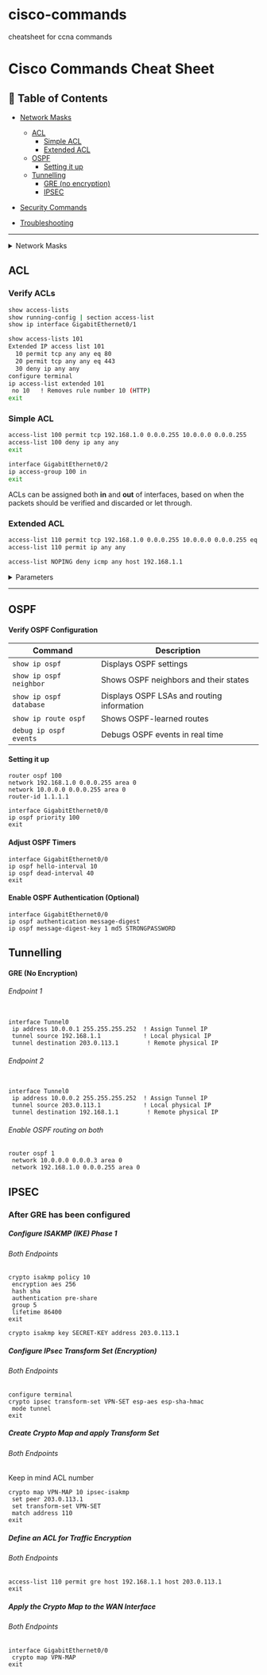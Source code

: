 # cisco-commands
cheatsheet for ccna commands


# Cisco Commands Cheat Sheet

## 📜 Table of Contents
- [Network Masks](#Network-Masks)
  * [ACL](#ACL)
    + [Simple ACL](#Simple-ACL)
    + [Extended ACL](#Extended-ACL)
  * [OSPF](#OSPF)
    + [Setting it up](#Setting-it-up)
  * [Tunnelling](#Tunnelling)
    + [GRE (no encryption)](#gre-no-encryption)
    + [IPSEC](#IPSEC)
  
- [Security Commands](#security-commands)
- [Troubleshooting](#troubleshooting)

---
<details>
## <summary> Network Masks </summary>


| Subnet Mask       | CIDR Notation | Wildcard Mask  | Total Hosts | Usable Hosts |
|-------------------|--------------|---------------|------------|--------------|
| 255.0.0.0        | /8           | 0.255.255.255 | 16,777,216 | 16,777,214   |
| 255.128.0.0      | /9           | 0.127.255.255 | 8,388,608  | 8,388,606    |
| 255.192.0.0      | /10          | 0.63.255.255  | 4,194,304  | 4,194,302    |
| 255.224.0.0      | /11          | 0.31.255.255  | 2,097,152  | 2,097,150    |
| 255.240.0.0      | /12          | 0.15.255.255  | 1,048,576  | 1,048,574    |
| 255.248.0.0      | /13          | 0.7.255.255   | 524,288    | 524,286      |
| 255.252.0.0      | /14          | 0.3.255.255   | 262,144    | 262,142      |
| 255.254.0.0      | /15          | 0.1.255.255   | 131,072    | 131,070      |
| 255.255.0.0      | /16          | 0.0.255.255   | 65,536     | 65,534       |
| 255.255.128.0    | /17          | 0.0.127.255   | 32,768     | 32,766       |
| 255.255.192.0    | /18          | 0.0.63.255    | 16,384     | 16,382       |
| 255.255.224.0    | /19          | 0.0.31.255    | 8,192      | 8,190        |
| 255.255.240.0    | /20          | 0.0.15.255    | 4,096      | 4,094        |
| 255.255.248.0    | /21          | 0.0.7.255     | 2,048      | 2,046        |
| 255.255.252.0    | /22          | 0.0.3.255     | 1,024      | 1,022        |
| 255.255.254.0    | /23          | 0.0.1.255     | 512        | 510          |
| 255.255.255.0    | /24          | 0.0.0.255     | 256        | 254          |
| 255.255.255.128  | /25          | 0.0.0.127     | 128        | 126          |
| 255.255.255.192  | /26          | 0.0.0.63      | 64         | 62           |
| 255.255.255.224  | /27          | 0.0.0.31      | 32         | 30           |
| 255.255.255.240  | /28          | 0.0.0.15      | 16         | 14           |
| 255.255.255.248  | /29          | 0.0.0.7       | 8          | 6            |
| 255.255.255.252  | /30          | 0.0.0.3       | 4          | 2            |
| 255.255.255.254  | /31          | 0.0.0.1       | 2          | 2 (Point-to-Point) |
| 255.255.255.255  | /32          | 0.0.0.0       | 1          | 1 (Host Only) |

</details>




## ACL 


###  Verify ACLs
```sh
show access-lists
show running-config | section access-list
show ip interface GigabitEthernet0/1

show access-lists 101
Extended IP access list 101
  10 permit tcp any any eq 80
  20 permit tcp any any eq 443
  30 deny ip any any
configure terminal
ip access-list extended 101
 no 10   ! Removes rule number 10 (HTTP)
exit
```



 
### Simple ACL
```sh
access-list 100 permit tcp 192.168.1.0 0.0.0.255 10.0.0.0 0.0.0.255
access-list 100 deny ip any any
exit

interface GigabitEthernet0/2
ip access-group 100 in   
exit
```
ACLs can be assigned both **in** and **out** of interfaces, based on when the packets should be verified and discarded or let through.

### Extended ACL
```sh
access-list 110 permit tcp 192.168.1.0 0.0.0.255 10.0.0.0 0.0.0.255 eq 80
access-list 110 permit ip any any

access-list NOPING deny icmp any host 192.168.1.1
```
<details>
##  <summary>Parameters</summary>
 
###  ACL Rules Table

| ACL Number | Action  | Protocol | Source IP      | Destination IP  | Port  |
|-----------|--------|---------|---------------|---------------|------|
| 100       | Permit | TCP     | 192.168.1.0/24 | 10.0.0.0/24  | 80   |
| 101       | Deny   | ICMP    | Any           | 10.0.0.1      | -    |
| 102       | Permit | IP      | 192.168.2.0/24 | Any          | -    |

###  Cisco Extended ACL Structure
| Component      | Description                                            | Example Value                          |
|---------------|--------------------------------------------------------|----------------------------------------|
| `access-list` | Starts the ACL definition                              | `access-list`                          |
| `ACL Number`  | Identifies the ACL (100-199 or 2000-2699 for Extended ACLs) | `100` |
| `permit/deny` | Defines whether traffic is allowed or blocked         | `permit` / `deny`                      |
| `Protocol`    | Specifies the protocol to filter (IP, TCP, UDP, ICMP)  | `tcp`, `udp`, `icmp`, `ip`             |
| `Source IP`   | Defines the source IP or network                      | `192.168.1.0`                          |
| `Wildcard Mask (Src)` | Wildcard mask for source IP                    | `0.0.0.255` (/24 subnet)               |
| `Destination IP` | Defines the destination IP or network               | `10.0.0.0`                             |
| `Wildcard Mask (Dst)` | Wildcard mask for destination IP               | `0.0.0.255`                            |
| `Operator (Optional)` | Specifies conditions (eq, gt, lt, range)       | `eq 80` (for HTTP)                     |
| `Port (Optional)` | Specifies a port number (used with TCP/UDP)        | `eq 22` (for SSH)                      |
| `log (Optional)` | Logs matched packets to syslog                      | `log`                                  |

###  Cisco ACL Operators Table
| Operator  | Description                           | Example Usage                    |
|-----------|--------------------------------------|----------------------------------|
| `eq`      | Matches **exactly** a specific port | `access-list 100 permit tcp any any eq 80` (Allow HTTP) |
| `gt`      | Matches **greater than** a port     | `access-list 101 deny tcp any any gt 1023` (Block dynamic ports) |
| `lt`      | Matches **less than** a port        | `access-list 102 permit udp any any lt 1024` (Allow privileged ports) |
| `range`   | Matches **a range of ports**        | `access-list 103 permit tcp any any range 20 21` (Allow FTP Data & Control) |
| `host`    | Matches **a single IP address**     | `access-list 104 deny ip host 192.168.1.1 any` (Block traffic from a single IP) |
| `any`     | Matches **any IP address**          | `access-list 105 permit ip any any` (Allow all traffic) |
| `log`     | Logs the packet match to syslog     | `access-list 106 deny ip any any log` (Log all denied traffic) |
</details>






---
## OSPF 

#### Verify OSPF Configuration

| Command                 | Description                                   |
|-------------------------|-----------------------------------------------|
| `show ip ospf`         | Displays OSPF settings                        |
| `show ip ospf neighbor` | Shows OSPF neighbors and their states        |
| `show ip ospf database` | Displays OSPF LSAs and routing information   |
| `show ip route ospf`    | Shows OSPF-learned routes                    |
| `debug ip ospf events`  | Debugs OSPF events in real time              |

#### Setting it up 

```
router ospf 100
network 192.168.1.0 0.0.0.255 area 0
network 10.0.0.0 0.0.0.255 area 0
router-id 1.1.1.1

interface GigabitEthernet0/0
ip ospf priority 100
exit
```

#### Adjust OSPF Timers
```
interface GigabitEthernet0/0
ip ospf hello-interval 10
ip ospf dead-interval 40
exit
```
#### Enable OSPF Authentication (Optional)
```
interface GigabitEthernet0/0
ip ospf authentication message-digest
ip ospf message-digest-key 1 md5 STRONGPASSWORD
```
## Tunnelling

#### GRE (No Encryption)

###### Endpoint 1
```

interface Tunnel0
 ip address 10.0.0.1 255.255.255.252  ! Assign Tunnel IP
 tunnel source 192.168.1.1            ! Local physical IP
 tunnel destination 203.0.113.1        ! Remote physical IP

```
###### Endpoint 2
```

interface Tunnel0
 ip address 10.0.0.2 255.255.255.252  ! Assign Tunnel IP
 tunnel source 203.0.113.1            ! Local physical IP
 tunnel destination 192.168.1.1        ! Remote physical IP

```
###### Enable OSPF routing on both
```
router ospf 1
 network 10.0.0.0 0.0.0.3 area 0
 network 192.168.1.0 0.0.0.255 area 0
```

## IPSEC

### After GRE has been configured
##### Configure ISAKMP (IKE) Phase 1
###### Both Endpoints
```
crypto isakmp policy 10
 encryption aes 256
 hash sha
 authentication pre-share
 group 5
 lifetime 86400
exit

crypto isakmp key SECRET-KEY address 203.0.113.1
```
##### Configure IPsec Transform Set (Encryption)
###### Both Endpoints
```
configure terminal
crypto ipsec transform-set VPN-SET esp-aes esp-sha-hmac
 mode tunnel
exit

```
##### Create Crypto Map and apply Transform Set
###### Both Endpoints
Keep in mind ACL number
```
crypto map VPN-MAP 10 ipsec-isakmp
 set peer 203.0.113.1
 set transform-set VPN-SET
 match address 110
exit
```

##### Define an ACL for Traffic Encryption
###### Both Endpoints
```
access-list 110 permit gre host 192.168.1.1 host 203.0.113.1
exit

```

##### Apply the Crypto Map to the WAN Interface
###### Both Endpoints
```
interface GigabitEthernet0/0
 crypto map VPN-MAP
exit

```
